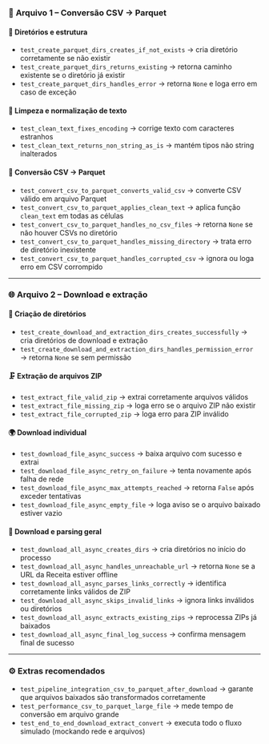 ### 🧩 **Arquivo 1 – Conversão CSV → Parquet**

#### 📁 Diretórios e estrutura

* `test_create_parquet_dirs_creates_if_not_exists` → cria diretório corretamente se não existir
* `test_create_parquet_dirs_returns_existing` → retorna caminho existente se o diretório já existir
* `test_create_parquet_dirs_handles_error` → retorna `None` e loga erro em caso de exceção

#### 🧹 Limpeza e normalização de texto

* `test_clean_text_fixes_encoding` → corrige texto com caracteres estranhos
* `test_clean_text_returns_non_string_as_is` → mantém tipos não string inalterados

#### 🔄 Conversão CSV → Parquet

* `test_convert_csv_to_parquet_converts_valid_csv` → converte CSV válido em arquivo Parquet
* `test_convert_csv_to_parquet_applies_clean_text` → aplica função `clean_text` em todas as células
* `test_convert_csv_to_parquet_handles_no_csv_files` → retorna `None` se não houver CSVs no diretório
* `test_convert_csv_to_parquet_handles_missing_directory` → trata erro de diretório inexistente
* `test_convert_csv_to_parquet_handles_corrupted_csv` → ignora ou loga erro em CSV corrompido

---

### 🌐 **Arquivo 2 – Download e extração**

#### 📁 Criação de diretórios

* `test_create_download_and_extraction_dirs_creates_successfully` → cria diretórios de download e extração
* `test_create_download_and_extraction_dirs_handles_permission_error` → retorna `None` se sem permissão

#### 🗜️ Extração de arquivos ZIP

* `test_extract_file_valid_zip` → extrai corretamente arquivos válidos
* `test_extract_file_missing_zip` → loga erro se o arquivo ZIP não existir
* `test_extract_file_corrupted_zip` → loga erro para ZIP inválido

#### 🌍 Download individual

* `test_download_file_async_success` → baixa arquivo com sucesso e extrai
* `test_download_file_async_retry_on_failure` → tenta novamente após falha de rede
* `test_download_file_async_max_attempts_reached` → retorna `False` após exceder tentativas
* `test_download_file_async_empty_file` → loga aviso se o arquivo baixado estiver vazio

#### 🔗 Download e parsing geral

* `test_download_all_async_creates_dirs` → cria diretórios no início do processo
* `test_download_all_async_handles_unreachable_url` → retorna `None` se a URL da Receita estiver offline
* `test_download_all_async_parses_links_correctly` → identifica corretamente links válidos de ZIP
* `test_download_all_async_skips_invalid_links` → ignora links inválidos ou diretórios
* `test_download_all_async_extracts_existing_zips` → reprocessa ZIPs já baixados
* `test_download_all_async_final_log_success` → confirma mensagem final de sucesso

---

### ⚙️ **Extras recomendados**

* `test_pipeline_integration_csv_to_parquet_after_download` → garante que arquivos baixados são transformados corretamente
* `test_performance_csv_to_parquet_large_file` → mede tempo de conversão em arquivo grande
* `test_end_to_end_download_extract_convert` → executa todo o fluxo simulado (mockando rede e arquivos)
